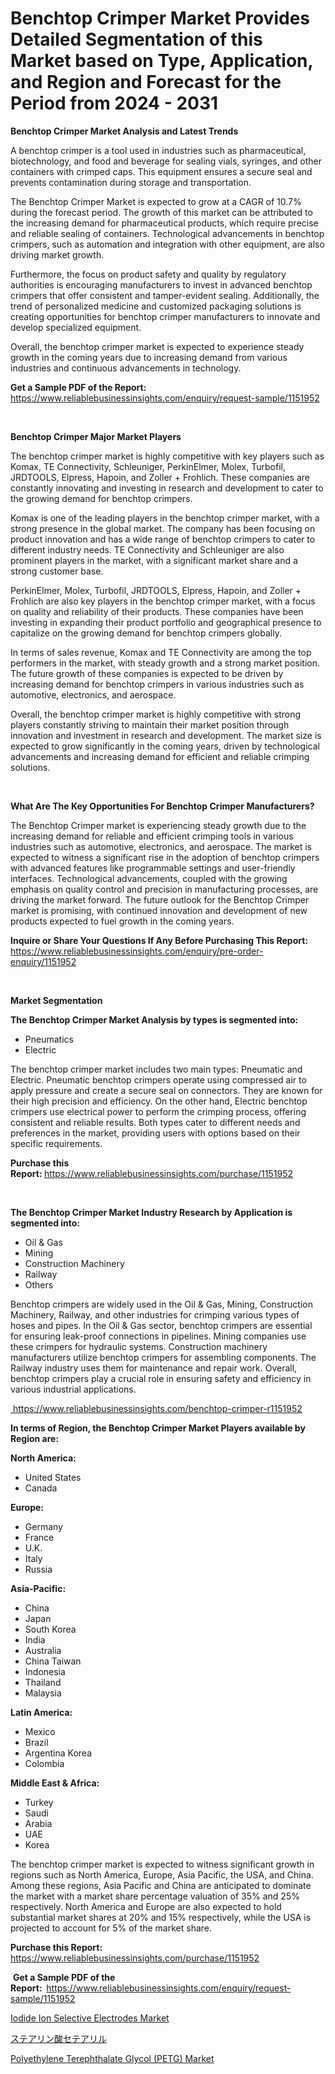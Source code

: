 <p><h1>Benchtop Crimper Market Provides Detailed Segmentation of this Market based on Type, Application, and Region and Forecast for the Period from 2024 - 2031</h1></p><p><strong>Benchtop Crimper Market Analysis and Latest Trends</strong></p>
<p><p>A benchtop crimper is a tool used in industries such as pharmaceutical, biotechnology, and food and beverage for sealing vials, syringes, and other containers with crimped caps. This equipment ensures a secure seal and prevents contamination during storage and transportation. </p><p>The Benchtop Crimper Market is expected to grow at a CAGR of 10.7% during the forecast period. The growth of this market can be attributed to the increasing demand for pharmaceutical products, which require precise and reliable sealing of containers. Technological advancements in benchtop crimpers, such as automation and integration with other equipment, are also driving market growth.</p><p>Furthermore, the focus on product safety and quality by regulatory authorities is encouraging manufacturers to invest in advanced benchtop crimpers that offer consistent and tamper-evident sealing. Additionally, the trend of personalized medicine and customized packaging solutions is creating opportunities for benchtop crimper manufacturers to innovate and develop specialized equipment.</p><p>Overall, the benchtop crimper market is expected to experience steady growth in the coming years due to increasing demand from various industries and continuous advancements in technology.</p></p>
<p><strong>Get a Sample PDF of the Report:&nbsp;</strong> <a href="https://www.reliablebusinessinsights.com/enquiry/request-sample/1151952">https://www.reliablebusinessinsights.com/enquiry/request-sample/1151952</a></p>
<p>&nbsp;</p>
<p><strong>Benchtop Crimper Major Market Players</strong></p>
<p><p>The benchtop crimper market is highly competitive with key players such as Komax, TE Connectivity, Schleuniger, PerkinElmer, Molex, Turbofil, JRDTOOLS, Elpress, Hapoin, and Zoller + Frohlich. These companies are constantly innovating and investing in research and development to cater to the growing demand for benchtop crimpers.</p><p>Komax is one of the leading players in the benchtop crimper market, with a strong presence in the global market. The company has been focusing on product innovation and has a wide range of benchtop crimpers to cater to different industry needs. TE Connectivity and Schleuniger are also prominent players in the market, with a significant market share and a strong customer base.</p><p>PerkinElmer, Molex, Turbofil, JRDTOOLS, Elpress, Hapoin, and Zoller + Frohlich are also key players in the benchtop crimper market, with a focus on quality and reliability of their products. These companies have been investing in expanding their product portfolio and geographical presence to capitalize on the growing demand for benchtop crimpers globally.</p><p>In terms of sales revenue, Komax and TE Connectivity are among the top performers in the market, with steady growth and a strong market position. The future growth of these companies is expected to be driven by increasing demand for benchtop crimpers in various industries such as automotive, electronics, and aerospace.</p><p>Overall, the benchtop crimper market is highly competitive with strong players constantly striving to maintain their market position through innovation and investment in research and development. The market size is expected to grow significantly in the coming years, driven by technological advancements and increasing demand for efficient and reliable crimping solutions.</p></p>
<p>&nbsp;</p>
<p><strong>What Are The Key Opportunities For Benchtop Crimper Manufacturers?</strong></p>
<p><p>The Benchtop Crimper market is experiencing steady growth due to the increasing demand for reliable and efficient crimping tools in various industries such as automotive, electronics, and aerospace. The market is expected to witness a significant rise in the adoption of benchtop crimpers with advanced features like programmable settings and user-friendly interfaces. Technological advancements, coupled with the growing emphasis on quality control and precision in manufacturing processes, are driving the market forward. The future outlook for the Benchtop Crimper market is promising, with continued innovation and development of new products expected to fuel growth in the coming years.</p></p>
<p><strong>Inquire or Share Your Questions If Any Before Purchasing This Report:</strong> <a href="https://www.reliablebusinessinsights.com/enquiry/pre-order-enquiry/1151952">https://www.reliablebusinessinsights.com/enquiry/pre-order-enquiry/1151952</a></p>
<p>&nbsp;</p>
<p><strong>Market Segmentation</strong></p>
<p><strong>The Benchtop Crimper Market Analysis by types is segmented into:</strong></p>
<p><ul><li>Pneumatics</li><li>Electric</li></ul></p>
<p><p>The benchtop crimper market includes two main types: Pneumatic and Electric. Pneumatic benchtop crimpers operate using compressed air to apply pressure and create a secure seal on connectors. They are known for their high precision and efficiency. On the other hand, Electric benchtop crimpers use electrical power to perform the crimping process, offering consistent and reliable results. Both types cater to different needs and preferences in the market, providing users with options based on their specific requirements.</p></p>
<p><strong>Purchase this Report:&nbsp;</strong><a href="https://www.reliablebusinessinsights.com/purchase/1151952">https://www.reliablebusinessinsights.com/purchase/1151952</a></p>
<p>&nbsp;</p>
<p><strong>The Benchtop Crimper Market Industry Research by Application is segmented into:</strong></p>
<p><ul><li>Oil & Gas</li><li>Mining</li><li>Construction Machinery</li><li>Railway</li><li>Others</li></ul></p>
<p><p>Benchtop crimpers are widely used in the Oil & Gas, Mining, Construction Machinery, Railway, and other industries for crimping various types of hoses and pipes. In the Oil & Gas sector, benchtop crimpers are essential for ensuring leak-proof connections in pipelines. Mining companies use these crimpers for hydraulic systems. Construction machinery manufacturers utilize benchtop crimpers for assembling components. The Railway industry uses them for maintenance and repair work. Overall, benchtop crimpers play a crucial role in ensuring safety and efficiency in various industrial applications.</p></p>
<p><a href="https://www.reliablebusinessinsights.com/benchtop-crimper-r1151952">&nbsp;https://www.reliablebusinessinsights.com/benchtop-crimper-r1151952</a></p>
<p><strong>In terms of Region, the Benchtop Crimper Market Players available by Region are:</strong></p>
<p>
    <p> <strong> North America: </strong>
        <ul>
            <li>United States</li>
            <li>Canada</li>
        </ul>
        </p> 
    <p> <strong> Europe: </strong>
        <ul>
            <li>Germany</li>
            <li>France</li>
            <li>U.K.</li>
            <li>Italy</li>
            <li>Russia</li>
        </ul>
        </p> 
    <p> <strong> Asia-Pacific: </strong>
        <ul>
            <li>China</li>
            <li>Japan</li>
            <li>South Korea</li>
            <li>India</li>
            <li>Australia</li>
            <li>China Taiwan</li>
            <li>Indonesia</li>
            <li>Thailand</li>
            <li>Malaysia</li>
        </ul>
        </p> 
    <p> <strong> Latin America: </strong>
        <ul>
            <li>Mexico</li>
            <li>Brazil</li>
            <li>Argentina Korea</li>
            <li>Colombia</li>
        </ul>
        </p> 
    <p> <strong> Middle East & Africa: </strong>
        <ul>
            <li>Turkey</li>
            <li>Saudi</li>
            <li>Arabia</li>
            <li>UAE</li>
            <li>Korea</li>
        </ul>
    </p>
    </p>
<p><p>The benchtop crimper market is expected to witness significant growth in regions such as North America, Europe, Asia Pacific, the USA, and China. Among these regions, Asia Pacific and China are anticipated to dominate the market with a market share percentage valuation of 35% and 25% respectively. North America and Europe are also expected to hold substantial market shares at 20% and 15% respectively, while the USA is projected to account for 5% of the market share.</p></p>
<p><strong>Purchase this Report: </strong><a href="https://www.reliablebusinessinsights.com/purchase/1151952">https://www.reliablebusinessinsights.com/purchase/1151952</a></p>
<p>&nbsp;<strong>Get a Sample PDF of the Report:&nbsp;&nbsp;</strong><a href="https://www.reliablebusinessinsights.com/enquiry/request-sample/1151952">https://www.reliablebusinessinsights.com/enquiry/request-sample/1151952</a></p>
<p><strong></strong></p>
<p><p><a href="https://www.linkedin.com/pulse/global-iodide-ion-selective-electrodes-market-focus-application-xi1df?trackingId=UUziEyvUOABYk%2BVstyGYXQ%3D%3D">Iodide Ion Selective Electrodes Market</a></p><p><a href="https://github.com/Fatimaklein1/Market-Research-Report-List-1/blob/main/4499736157008.md">ステアリン酸セテアリル</a></p><p><a href="https://www.linkedin.com/pulse/emerging-trends-polyethylene-terephthalate-glycol-petg-market-8gzdf?trackingId=ukMSiowmBL0iwX4EXleBdw%3D%3D">Polyethylene Terephthalate Glycol (PETG) Market</a></p></p>
